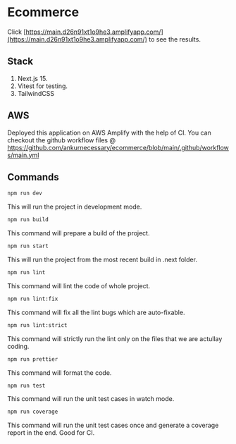 # Ecommerce

Click [https://main.d26n91xt1o9he3.amplifyapp.com/](https://main.d26n91xt1o9he3.amplifyapp.com/) to see the results.

## Stack

1. Next.js 15.
2. Vitest for testing.
3. TailwindCSS

## AWS

Deployed this application on AWS Amplify with the help of CI. You can checkout the github workflow files @ <https://github.com/ankurnecessary/ecommerce/blob/main/.github/workflows/main.yml>

## Commands

```bash
npm run dev
```

This will run the project in development mode.

```bash
npm run build
```

This command will prepare a build of the project.

```bash
npm run start
```

This will run the project from the most recent build in .next folder.

```bash
npm run lint
```

This command will lint the code of whole project.

```bash
npm run lint:fix
```

This command will fix all the lint bugs which are auto-fixable.

```bash
npm run lint:strict
```

This command will strictly run the lint only on the files that we are actullay coding.

```bash
npm run prettier
```

This command will format the code.

```bash
npm run test
```

This command will run the unit test cases in watch mode.

```bash
npm run coverage
```

This command will run the unit test cases once and generate a coverage report in the end. Good for CI.
